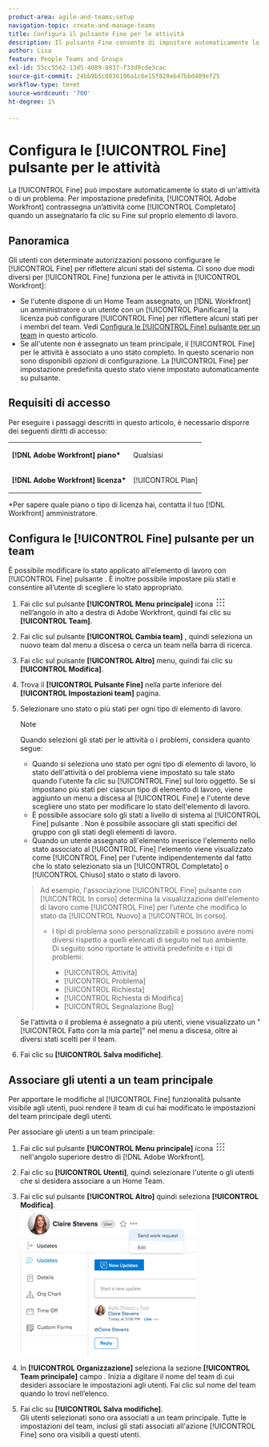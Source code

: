 ```yaml
---
product-area: agile-and-teams;setup
navigation-topic: create-and-manage-teams
title: Configura il pulsante Fine per le attività
description: Il pulsante Fine consente di impostare automaticamente lo stato di un’attività o di un problema. Per impostazione predefinita, Adobe Workfront contrassegna un’attività come Completato quando un assegnatario fa clic su Fine sul proprio elemento di lavoro.
author: Lisa
feature: People Teams and Groups
exl-id: 55cc5562-13d5-4089-8937-f33d0cde3cac
source-git-commit: 24bb9b5c0836196a1c6e15f828eb47bbd489ef25
workflow-type: tm+mt
source-wordcount: '700'
ht-degree: 1%

---
```


# Configura le [!UICONTROL Fine] pulsante per le attività

La [!UICONTROL Fine] può impostare automaticamente lo stato di un&#39;attività o di un problema. Per impostazione predefinita, [!UICONTROL Adobe Workfront] contrassegna un’attività come [!UICONTROL Completato] quando un assegnatario fa clic su Fine sul proprio elemento di lavoro.

## Panoramica

Gli utenti con determinate autorizzazioni possono configurare le [!UICONTROL Fine] per riflettere alcuni stati del sistema. Ci sono due modi diversi per [!UICONTROL Fine] funziona per le attività in [!UICONTROL Workfront]:

* Se l&#39;utente dispone di un Home Team assegnato, un [!DNL Workfront] un amministratore o un utente con un [!UICONTROL Pianificare] la licenza può configurare [!UICONTROL Fine] per riflettere alcuni stati per i membri del team. Vedi [Configura le [!UICONTROL Fine] pulsante per un team](#configure-the-uicontrol-done-button-for-a-team) in questo articolo.
* Se all&#39;utente non è assegnato un team principale, il [!UICONTROL Fine] per le attività è associato a uno stato completo. In questo scenario non sono disponibili opzioni di configurazione. La [!UICONTROL Fine] per impostazione predefinita questo stato viene impostato automaticamente su pulsante.

## Requisiti di accesso

Per eseguire i passaggi descritti in questo articolo, è necessario disporre dei seguenti diritti di accesso:

<table style="table-layout:auto"> 
 <col> 
 </col> 
 <col> 
 </col> 
 <tbody> 
  <tr> 
   <td role="rowheader"><strong>[!DNL Adobe Workfront] piano*</strong></td> 
   <td> <p>Qualsiasi</p> </td> 
  </tr> 
  <tr> 
   <td role="rowheader"><strong>[!DNL Adobe Workfront] licenza*</strong></td> 
   <td> <p>[!UICONTROL Plan] </p> </td> 
  </tr> 
 </tbody> 
</table>

&#42;Per sapere quale piano o tipo di licenza hai, contatta il tuo [!DNL Workfront] amministratore.

## Configura le [!UICONTROL Fine] pulsante per un team

È possibile modificare lo stato applicato all&#39;elemento di lavoro con [!UICONTROL Fine] pulsante . È inoltre possibile impostare più stati e consentire all’utente di scegliere lo stato appropriato.

1. Fai clic sul pulsante **[!UICONTROL Menu principale]** icona ![](assets/main-menu-icon.png) nell’angolo in alto a destra di Adobe Workfront, quindi fai clic su **[!UICONTROL Team]**.

1. Fai clic sul pulsante **[!UICONTROL Cambia team]** , quindi seleziona un nuovo team dal menu a discesa o cerca un team nella barra di ricerca.
1. Fai clic sul pulsante **[!UICONTROL Altro]** menu, quindi fai clic su **[!UICONTROL Modifica]**.
1. Trova il **[!UICONTROL Pulsante Fine]** nella parte inferiore del **[!UICONTROL Impostazioni team]** pagina.

1. Selezionare uno stato o più stati per ogni tipo di elemento di lavoro.

   >[!NOTE]
   >
   >Quando selezioni gli stati per le attività o i problemi, considera quanto segue:
   >
   >* Quando si seleziona uno stato per ogni tipo di elemento di lavoro, lo stato dell&#39;attività o del problema viene impostato su tale stato quando l&#39;utente fa clic su [!UICONTROL Fine] sul loro oggetto. Se si impostano più stati per ciascun tipo di elemento di lavoro, viene aggiunto un menu a discesa al [!UICONTROL Fine] e l&#39;utente deve scegliere uno stato per modificare lo stato dell&#39;elemento di lavoro.
   >* È possibile associare solo gli stati a livello di sistema al [!UICONTROL Fine] pulsante . Non è possibile associare gli stati specifici del gruppo con gli stati degli elementi di lavoro.
   >* Quando un utente assegnato all&#39;elemento inserisce l&#39;elemento nello stato associato al [!UICONTROL Fine] l&#39;elemento viene visualizzato come [!UICONTROL Fine] per l&#39;utente indipendentemente dal fatto che lo stato selezionato sia un [!UICONTROL Completato] o [!UICONTROL Chiuso] stato o stato di lavoro.

   >   
   >   
   >  Ad esempio, l&#39;associazione [!UICONTROL Fine] pulsante con [!UICONTROL In corso] determina la visualizzazione dell&#39;elemento di lavoro come [!UICONTROL Fine] per l’utente che modifica lo stato da [!UICONTROL Nuovo] a [!UICONTROL In corso].
   >   
   >* I tipi di problema sono personalizzabili e possono avere nomi diversi rispetto a quelli elencati di seguito nel tuo ambiente.\
      >  Di seguito sono riportate le attività predefinite e i tipi di problemi:
      >     
      >   * [!UICONTROL Attività]
      >   * [!UICONTROL Problema]
      >   * [!UICONTROL Richiesta]
      >   * [!UICONTROL Richiesta di Modifica]
      >   * [!UICONTROL Segnalazione Bug]


   Se l&#39;attività o il problema è assegnato a più utenti, viene visualizzato un &quot;[!UICONTROL Fatto con la mia parte]&quot; nel menu a discesa, oltre ai diversi stati scelti per il team.

1. Fai clic su **[!UICONTROL Salva modifiche]**.

## Associare gli utenti a un team principale

Per apportare le modifiche al [!UICONTROL Fine] funzionalità pulsante visibile agli utenti, puoi rendere il team di cui hai modificato le impostazioni del team principale degli utenti.

Per associare gli utenti a un team principale:

1. Fai clic sul pulsante **[!UICONTROL Menu principale]** icona ![](assets/main-menu-icon.png) nell&#39;angolo superiore destro di [!DNL Adobe Workfront].

1. Fai clic su **[!UICONTROL Utenti]**, quindi selezionare l&#39;utente o gli utenti che si desidera associare a un Home Team.
1. Fai clic sul pulsante **[!UICONTROL Altro]** quindi seleziona **[!UICONTROL Modifica]**.\
   ![](assets/user-settings-nwe-350x291.png)

1. In **[!UICONTROL Organizzazione]** seleziona la sezione **[!UICONTROL Team principale]** campo . Inizia a digitare il nome del team di cui desideri associare le impostazioni agli utenti. Fai clic sul nome del team quando lo trovi nell’elenco.

1. Fai clic su **[!UICONTROL Salva modifiche]**.\
   Gli utenti selezionati sono ora associati a un team principale.
Tutte le impostazioni del team, inclusi gli stati associati all&#39;azione [!UICONTROL Fine] sono ora visibili a questi utenti.
